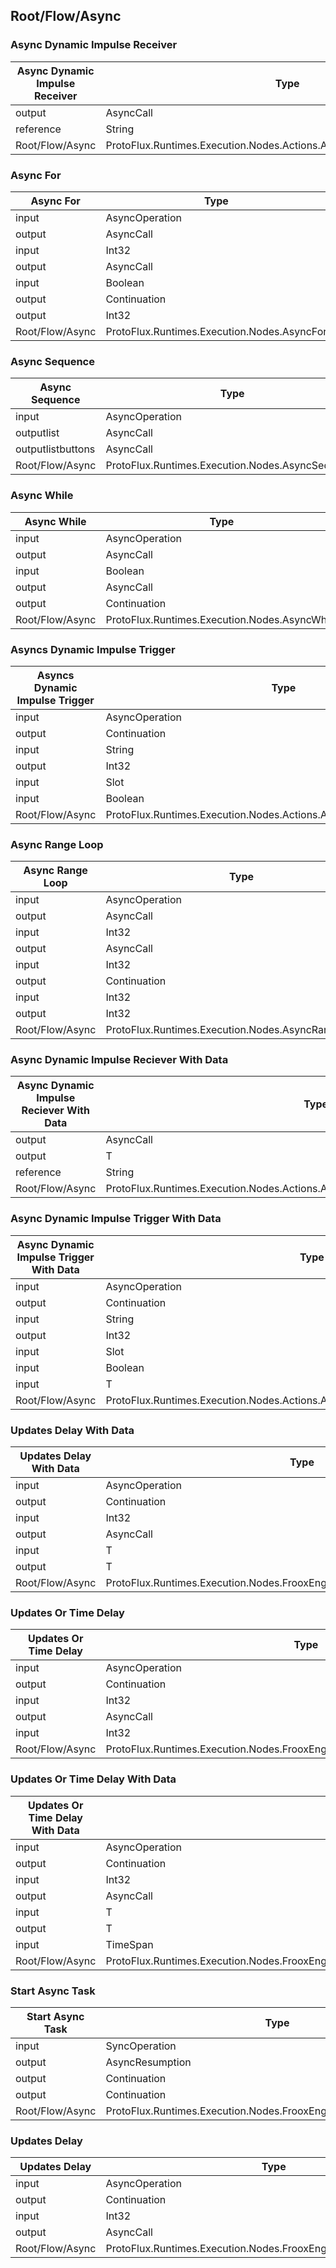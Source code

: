<!-----------------------------------------------------------------------+
 ! This file has been generated using a script. Do not edit it manually. !
 ! Edit the individual node pages instead.                               !
 +----------------------------------------------------------------------->

## Root/Flow/Async

### Async Dynamic Impulse Receiver

<!-- embed:start:ProtoFlux.Runtimes.Execution.Nodes.Actions.AsyncDynamicImpulseReceiver -->
<!-- ProtofluxNode:start -->
| Async Dynamic Impulse Receiver | Type | Label |
| --- | ---- | ----- |
| output | AsyncCall | OnTriggered |
| reference | String | Tag |
| Root/Flow/Async | ProtoFlux.Runtimes.Execution.Nodes.Actions.AsyncDynamicImpulseReceiver |  |
<!-- ProtofluxNode:end -->
<!-- embed:end:ProtoFlux.Runtimes.Execution.Nodes.Actions.AsyncDynamicImpulseReceiver -->


### Async For

<!-- embed:start:ProtoFlux.Runtimes.Execution.Nodes.AsyncFor -->
<!-- ProtofluxNode:start -->
| Async For | Type | Label |
| --- | ---- | ----- |
| input | AsyncOperation | * |
| output | AsyncCall | LoopStart |
| input | Int32 | Count |
| output | AsyncCall | LoopIteration |
| input | Boolean | Reverse |
| output | Continuation | LoopEnd |
| output | Int32 | Iteration |
| Root/Flow/Async | ProtoFlux.Runtimes.Execution.Nodes.AsyncFor |  |
<!-- ProtofluxNode:end -->
<!-- embed:end:ProtoFlux.Runtimes.Execution.Nodes.AsyncFor -->


### Async Sequence

<!-- embed:start:ProtoFlux.Runtimes.Execution.Nodes.AsyncSequence -->
<!-- ProtofluxNode:start -->
| Async Sequence | Type | Label |
| --- | ---- | ----- |
| input | AsyncOperation | * |
| outputlist | AsyncCall | Calls |
| outputlistbuttons | AsyncCall | Calls |
| Root/Flow/Async | ProtoFlux.Runtimes.Execution.Nodes.AsyncSequence |  |
<!-- ProtofluxNode:end -->
<!-- embed:end:ProtoFlux.Runtimes.Execution.Nodes.AsyncSequence -->


### Async While

<!-- embed:start:ProtoFlux.Runtimes.Execution.Nodes.AsyncWhile -->
<!-- ProtofluxNode:start -->
| Async While | Type | Label |
| --- | ---- | ----- |
| input | AsyncOperation | * |
| output | AsyncCall | LoopStart |
| input | Boolean | Condition |
| output | AsyncCall | LoopIteration |
| output | Continuation | LoopEnd |
| Root/Flow/Async | ProtoFlux.Runtimes.Execution.Nodes.AsyncWhile |  |
<!-- ProtofluxNode:end -->
<!-- embed:end:ProtoFlux.Runtimes.Execution.Nodes.AsyncWhile -->


### Asyncs Dynamic Impulse Trigger

<!-- embed:start:ProtoFlux.Runtimes.Execution.Nodes.Actions.AsyncDynamicImpulseTrigger -->
<!-- ProtofluxNode:start -->
| Asyncs Dynamic Impulse Trigger | Type | Label |
| --- | ---- | ----- |
| input | AsyncOperation | * |
| output | Continuation | Next |
| input | String | Tag |
| output | Int32 | TriggeredCount |
| input | Slot | TargetHierarchy |
| input | Boolean | ExcludeDisabled |
| Root/Flow/Async | ProtoFlux.Runtimes.Execution.Nodes.Actions.AsyncDynamicImpulseTrigger |  |
<!-- ProtofluxNode:end -->
<!-- embed:end:ProtoFlux.Runtimes.Execution.Nodes.Actions.AsyncDynamicImpulseTrigger -->


### Async Range Loop

<!-- embed:start:ProtoFlux.Runtimes.Execution.Nodes.AsyncRangeLoopInt -->
<!-- ProtofluxNode:start -->
| Async Range Loop | Type | Label |
| --- | ---- | ----- |
| input | AsyncOperation | * |
| output | AsyncCall | LoopStart |
| input | Int32 | Start |
| output | AsyncCall | LoopIteration |
| input | Int32 | End |
| output | Continuation | LoopEnd |
| input | Int32 | StepSize |
| output | Int32 | Current |
| Root/Flow/Async | ProtoFlux.Runtimes.Execution.Nodes.AsyncRangeLoopInt |  |
<!-- ProtofluxNode:end -->
<!-- embed:end:ProtoFlux.Runtimes.Execution.Nodes.AsyncRangeLoopInt -->


### Async Dynamic Impulse Reciever With Data

<!-- embed:start:ProtoFlux.Runtimes.Execution.Nodes.Actions.AsyncDynamicImpulseReceiverWithValue`1 -->
<!-- ProtofluxNode:start -->
| Async Dynamic Impulse Reciever With Data | Type | Label |
| --- | ---- | ----- |
| output | AsyncCall | OnTriggered |
| output | T | Value |
| reference | String | Tag |
| Root/Flow/Async | ProtoFlux.Runtimes.Execution.Nodes.Actions.AsyncDynamicImpulseReceiverWithValue`1 |  |
<!-- ProtofluxNode:end -->
<!-- embed:end:ProtoFlux.Runtimes.Execution.Nodes.Actions.AsyncDynamicImpulseReceiverWithValue`1 -->


### Async Dynamic Impulse Trigger With Data

<!-- embed:start:ProtoFlux.Runtimes.Execution.Nodes.Actions.AsyncDynamicImpulseTriggerWithValue`1 -->
<!-- ProtofluxNode:start -->
| Async Dynamic Impulse Trigger With Data | Type | Label |
| --- | ---- | ----- |
| input | AsyncOperation | * |
| output | Continuation | Next |
| input | String | Tag |
| output | Int32 | TriggeredCount |
| input | Slot | TargetHierarchy |
| input | Boolean | ExcludeDisabled |
| input | T | Value |
| Root/Flow/Async | ProtoFlux.Runtimes.Execution.Nodes.Actions.AsyncDynamicImpulseTriggerWithValue`1 |  |
<!-- ProtofluxNode:end -->
<!-- embed:end:ProtoFlux.Runtimes.Execution.Nodes.Actions.AsyncDynamicImpulseTriggerWithValue`1 -->


### Updates Delay With Data

<!-- embed:start:ProtoFlux.Runtimes.Execution.Nodes.FrooxEngine.Async.DelayUpdatesWithValue`1 -->
<!-- ProtofluxNode:start -->
| Updates Delay With Data | Type | Label |
| --- | ---- | ----- |
| input | AsyncOperation | * |
| output | Continuation | Next |
| input | Int32 | Updates |
| output | AsyncCall | OnTriggered |
| input | T | Value |
| output | T | DelayedValue |
| Root/Flow/Async | ProtoFlux.Runtimes.Execution.Nodes.FrooxEngine.Async.DelayUpdatesWithValue`1 |  |
<!-- ProtofluxNode:end -->
<!-- embed:end:ProtoFlux.Runtimes.Execution.Nodes.FrooxEngine.Async.DelayUpdatesWithValue`1 -->


### Updates Or Time Delay

<!-- embed:start:ProtoFlux.Runtimes.Execution.Nodes.FrooxEngine.Async.DelayUpdatesOrSecondsInt -->
<!-- ProtofluxNode:start -->
| Updates Or Time Delay | Type | Label |
| --- | ---- | ----- |
| input | AsyncOperation | * |
| output | Continuation | Next |
| input | Int32 | Updates |
| output | AsyncCall | OnTriggered |
| input | Int32 | Duration |
| Root/Flow/Async | ProtoFlux.Runtimes.Execution.Nodes.FrooxEngine.Async.DelayUpdatesOrSecondsInt |  |
<!-- ProtofluxNode:end -->
<!-- embed:end:ProtoFlux.Runtimes.Execution.Nodes.FrooxEngine.Async.DelayUpdatesOrSecondsInt -->


### Updates Or Time Delay With Data

<!-- embed:start:ProtoFlux.Runtimes.Execution.Nodes.FrooxEngine.Async.DelayUpdatesOrTimeWithValueTimeSpan`1 -->
<!-- ProtofluxNode:start -->
| Updates Or Time Delay With Data | Type | Label |
| --- | ---- | ----- |
| input | AsyncOperation | * |
| output | Continuation | Next |
| input | Int32 | Updates |
| output | AsyncCall | OnTriggered |
| input | T | Value |
| output | T | DelayedValue |
| input | TimeSpan | Duration |
| Root/Flow/Async | ProtoFlux.Runtimes.Execution.Nodes.FrooxEngine.Async.DelayUpdatesOrTimeWithValueTimeSpan`1 |  |
<!-- ProtofluxNode:end -->
<!-- embed:end:ProtoFlux.Runtimes.Execution.Nodes.FrooxEngine.Async.DelayUpdatesOrTimeWithValueTimeSpan`1 -->


### Start Async Task

<!-- embed:start:ProtoFlux.Runtimes.Execution.Nodes.FrooxEngine.Async.StartAsyncTask -->
<!-- ProtofluxNode:start -->
| Start Async Task | Type | Label |
| --- | ---- | ----- |
| input | SyncOperation | * |
| output | AsyncResumption | TaskStart |
| output | Continuation | OnStarted |
| output | Continuation | OnFailed |
| Root/Flow/Async | ProtoFlux.Runtimes.Execution.Nodes.FrooxEngine.Async.StartAsyncTask |  |
<!-- ProtofluxNode:end -->
<!-- embed:end:ProtoFlux.Runtimes.Execution.Nodes.FrooxEngine.Async.StartAsyncTask -->


### Updates Delay

<!-- embed:start:ProtoFlux.Runtimes.Execution.Nodes.FrooxEngine.Async.DelayUpdates -->
<!-- ProtofluxNode:start -->
| Updates Delay | Type | Label |
| --- | ---- | ----- |
| input | AsyncOperation | * |
| output | Continuation | Next |
| input | Int32 | Updates |
| output | AsyncCall | OnTriggered |
| Root/Flow/Async | ProtoFlux.Runtimes.Execution.Nodes.FrooxEngine.Async.DelayUpdates |  |
<!-- ProtofluxNode:end -->
<!-- embed:end:ProtoFlux.Runtimes.Execution.Nodes.FrooxEngine.Async.DelayUpdates -->


